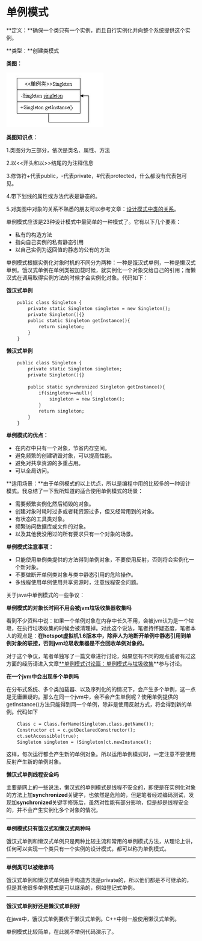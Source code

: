 # 单例模式

**定义：**确保一个类只有一个实例，而且自行实例化并向整个系统提供这个实例。

**类型：**创建类模式

**类图：**

![singleton](images/singleton-pattern-1.gif)

**类图知识点：**

1.类图分为三部分，依次是类名、属性、方法

2.以<<开头和以>>结尾的为注释信息

3.修饰符+代表public，-代表private，#代表protected，什么都没有代表包可见。

4.带下划线的属性或方法代表是静态的。

5.对类图中对象的关系不熟悉的朋友可以参考文章：[设计模式中类的关系](http://blog.csdn.net/zhengzhb/article/details/7187278)。

单例模式应该是23种设计模式中最简单的一种模式了。它有以下几个要素：

* 私有的构造方法
* 指向自己实例的私有静态引用
* 以自己实例为返回值的静态的公有的方法

单例模式根据实例化对象时机的不同分为两种：一种是饿汉式单例，一种是懒汉式单例。饿汉式单例在单例类被加载时候，就实例化一个对象交给自己的引用；而懒汉式在调用取得实例方法的时候才会实例化对象。代码如下：

**饿汉式单例**

```
    public class Singleton {
    	private static Singleton singleton = new Singleton();
    	private Singleton(){}
    	public static Singleton getInstance(){
    		return singleton;
    	}
    }
```

**懒汉式单例**

```
    public class Singleton {
    	private static Singleton singleton;
    	private Singleton(){}

    	public static synchronized Singleton getInstance(){
    		if(singleton==null){
    			singleton = new Singleton();
    		}
    		return singleton;
    	}
    }
```

**单例模式的优点：**

* 在内存中只有一个对象，节省内存空间。
* 避免频繁的创建销毁对象，可以提高性能。
* 避免对共享资源的多重占用。
* 可以全局访问。

**适用场景：**由于单例模式的以上优点，所以是编程中用的比较多的一种设计模式。我总结了一下我所知道的适合使用单例模式的场景：

* 需要频繁实例化然后销毁的对象。
* 创建对象时耗时过多或者耗资源过多，但又经常用到的对象。
* 有状态的工具类对象。
* 频繁访问数据库或文件的对象。
* 以及其他我没用过的所有要求只有一个对象的场景。

**单例模式注意事项：**

* 只能使用单例类提供的方法得到单例对象，不要使用反射，否则将会实例化一个新对象。
* 不要做断开单例类对象与类中静态引用的危险操作。
* 多线程使用单例使用共享资源时，注意线程安全问题。

关于java中单例模式的一些争议：

**单例模式的对象长时间不用会被jvm垃圾收集器收集吗**

看到不少资料中说：如果一个单例对象在内存中长久不用，会被jvm认为是一个垃圾，在执行垃圾收集的时候会被清理掉。对此这个说法，笔者持怀疑态度，笔者本人的观点是：**在hotspot虚拟机1.6版本中，除非人为地断开单例中静态引用到单例对象的联接，否则jvm垃圾收集器是不会回收单例对象的。**

对于这个争议，笔者单独写了一篇文章进行讨论，如果您有不同的观点或者有过这方面的经历请进入文章[**单例模式讨论篇：单例模式与垃圾收集](singleton-discuss.md)**参与讨论。

 

**在一个jvm中会出现多个单例吗**

在分布式系统、多个类加载器、以及序列化的的情况下，会产生多个单例，这一点是无庸置疑的。那么在同一个jvm中，会不会产生单例呢？使用单例提供的getInstance()方法只能得到同一个单例，除非是使用反射方式，将会得到新的单例。代码如下

```
    Class c = Class.forName(Singleton.class.getName());
    Constructor ct = c.getDeclaredConstructor();
    ct.setAccessible(true);
    Singleton singleton = (Singleton)ct.newInstance();
```

这样，每次运行都会产生新的单例对象。所以运用单例模式时，一定注意不要使用反射产生新的单例对象。

 

**懒汉式单例线程安全吗**

主要是网上的一些说法，懒汉式的单例模式是线程不安全的，即使是在实例化对象的方法上加**synchronized**关键字，也依然是危险的，但是笔者经过编码测试，发现加**synchronized**关键字修饰后，虽然对性能有部分影响，但是却是线程安全的，并不会产生实例化多个对象的情况。

**** 

**单例模式只有饿汉式和懒汉式两种吗**

饿汉式单例和懒汉式单例只是两种比较主流和常用的单例模式方法，从理论上讲，任何可以实现一个类只有一个实例的设计模式，都可以称为单例模式。

** **

**单例类可以被继承吗**

饿汉式单例和懒汉式单例由于构造方法是private的，所以他们都是不可继承的，但是其他很多单例模式是可以继承的，例如登记式单例。

** **

**饿汉式单例好还是懒汉式单例好**

在java中，饿汉式单例要优于懒汉式单例。C++中则一般使用懒汉式单例。

单例模式比较简单，在此就不举例代码演示了。  

